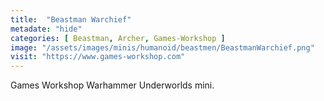```yaml
---
title:  "Beastman Warchief"
metadate: "hide"
categories: [ Beastman, Archer, Games-Workshop ]
image: "/assets/images/minis/humanoid/beastmen/BeastmanWarchief.png"
visit: "https://www.games-workshop.com"
---
```

Games Workshop Warhammer Underworlds mini.